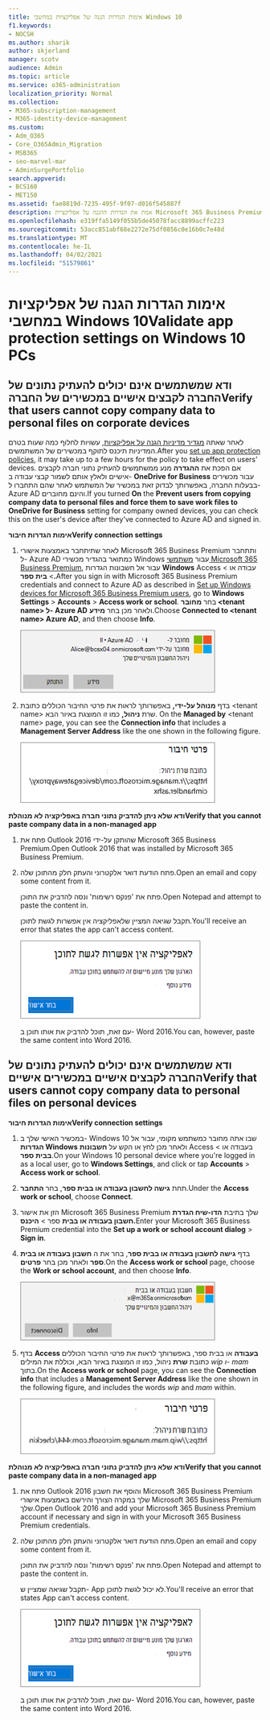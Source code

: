 ```yaml
---
title: אימות הגדרות הגנה של אפליקציות במחשבי Windows 10
f1.keywords:
- NOCSH
ms.author: sharik
author: skjerland
manager: scotv
audience: Admin
ms.topic: article
ms.service: o365-administration
localization_priority: Normal
ms.collection:
- M365-subscription-management
- M365-identity-device-management
ms.custom:
- Adm_O365
- Core_O365Admin_Migration
- MSB365
- seo-marvel-mar
- AdminSurgePortfolio
search.appverid:
- BCS160
- MET150
ms.assetid: fae8819d-7235-495f-9f07-d016f545887f
description: אמת את הגדרות ההגנה על אפליקציית Microsoft 365 Business Premium במכשירי Windows 10 וודא שמשתמשים אינם יכולים להעתיק נתוני חברה לקבצים אישיים או ליישומים שאינם מנוהלים.
ms.openlocfilehash: e319ffa5149f055b5de45078facc8899acffc223
ms.sourcegitcommit: 53acc851abf68e2272e75df0856c0e16b0c7e48d
ms.translationtype: MT
ms.contentlocale: he-IL
ms.lasthandoff: 04/02/2021
ms.locfileid: "51579861"
---
```

# <a name="validate-app-protection-settings-on-windows-10-pcs"></a><span data-ttu-id="b0081-103">אימות הגדרות הגנה של אפליקציות במחשבי Windows 10</span><span class="sxs-lookup"><span data-stu-id="b0081-103">Validate app protection settings on Windows 10 PCs</span></span>

## <a name="verify-that-users-cannot-copy-company-data-to-personal-files-on-corporate-devices"></a><span data-ttu-id="b0081-104">ודא שמשתמשים אינם יכולים להעתיק נתונים של החברה לקבצים אישיים במכשירים של החברה</span><span class="sxs-lookup"><span data-stu-id="b0081-104">Verify that users cannot copy company data to personal files on corporate devices</span></span>

<span data-ttu-id="b0081-105">לאחר שאתה [מגדיר מדיניות הגנה על אפליקציות](protection-settings-for-windows-10-devices.md), עשויות לחלוף כמה שעות בטרם המדיניות תיכנס לתוקף במכשירים של המשתמשים.</span><span class="sxs-lookup"><span data-stu-id="b0081-105">After you [set up app protection policies](protection-settings-for-windows-10-devices.md), it may take up to a few hours for the policy to take effect on users' devices.</span></span> <span data-ttu-id="b0081-106">אם הפכת את **ההגדרה** מנע ממשתמשים להעתיק נתוני חברה לקבצים אישיים ולאלץ אותם לשמור קבצי עבודה ב- **OneDrive for Business** עבור מכשירים בבעלות החברה, באפשרותך לבדוק זאת במכשיר של המשתמש לאחר שהם התחברו ל- Azure AD והינם מחוברים.</span><span class="sxs-lookup"><span data-stu-id="b0081-106">If you turned **On** the **Prevent users from copying company data to personal files and force them to save work files to OneDrive for Business** setting for company owned devices, you can check this on the user's device after they've connected to Azure AD and signed in.</span></span> 
  
 <span data-ttu-id="b0081-107">**אימות הגדרות חיבור**</span><span class="sxs-lookup"><span data-stu-id="b0081-107">**Verify connection settings**</span></span>
  
1. <span data-ttu-id="b0081-108">לאחר שתיתחבר באמצעות אישורי Microsoft 365 Business Premium ותתחבר ל- Azure AD כמתואר בהגדיר מכשירי Windows עבור [משתמשי Microsoft 365 Business Premium](set-up-windows-devices.md), עבור אל חשבונות הגדרות **Windows** Access עבודה או \>  \> **בית ספר.**</span><span class="sxs-lookup"><span data-stu-id="b0081-108">After you sign in with Microsoft 365 Business Premium credentials and connect to Azure AD as described in [Set up Windows devices for Microsoft 365 Business Premium users](set-up-windows-devices.md), go to **Windows Settings** \> **Accounts** \> **Access work or school**.</span></span> <span data-ttu-id="b0081-109">בחר **מחובר \<tenant name\> ל- Azure AD** ולאחר מכן בחר **מידע**.</span><span class="sxs-lookup"><span data-stu-id="b0081-109">Choose **Connected to \<tenant name\> Azure AD**, and then choose **Info**.</span></span>
    
    ![Click or tap Info on the Connected to Azure AD dialog.](../media/a36ede2b-d1a0-4d4e-8ea7-af39b4b63890.png)
  
2. <span data-ttu-id="b0081-111">בדף **מנוהל על-ידי,** באפשרותך לראות את פרטי החיבור הכוללים כתובת \<tenant name\> שרת **ניהול,** כמו זו המוצגת באיור הבא. </span><span class="sxs-lookup"><span data-stu-id="b0081-111">On the **Managed by** \<tenant name\> page, you can see the **Connection info** that includes a **Management Server Address** like the one shown in the following figure.</span></span> 
    
    ![Managed by page shows connection info of the device manager URL.](../media/47515a8e-2d0c-4bea-99f0-6b2545b88a11.png)
  
 <span data-ttu-id="b0081-113">**ודא שלא ניתן להדביק נתוני חברה באפליקציה לא מנוהלת**</span><span class="sxs-lookup"><span data-stu-id="b0081-113">**Verify that you cannot paste company data in a non-managed app**</span></span>
  
1. <span data-ttu-id="b0081-114">פתח את Outlook 2016 שהותקן על-ידי Microsoft 365 Business Premium.</span><span class="sxs-lookup"><span data-stu-id="b0081-114">Open Outlook 2016 that was installed by Microsoft 365 Business Premium.</span></span>
    
2. <span data-ttu-id="b0081-115">פתח הודעת דואר אלקטרוני והעתק חלק מהתוכן שלה.</span><span class="sxs-lookup"><span data-stu-id="b0081-115">Open an email and copy some content from it.</span></span>
    
    <span data-ttu-id="b0081-116">פתח את 'פנקס רשימות' ונסה להדביק את התוכן.</span><span class="sxs-lookup"><span data-stu-id="b0081-116">Open Notepad and attempt to paste the content in.</span></span>
    
    <span data-ttu-id="b0081-117">תקבל שגיאה המציין שלאפליקציה אין אפשרות לגשת לתוכן.</span><span class="sxs-lookup"><span data-stu-id="b0081-117">You'll receive an error that states the app can't access content.</span></span>
    
    ![A dialog that states app can't access content when you paste into an unmanaged app.](../media/5e82b154-cf2f-43c8-ae80-b45d8ad80e56.png)
  
    <span data-ttu-id="b0081-119">עם זאת, תוכל להדביק את אותו תוכן ב- Word 2016.</span><span class="sxs-lookup"><span data-stu-id="b0081-119">You can, however, paste the same content into Word 2016.</span></span>
    
## <a name="verify-that-users-cannot-copy-company-data-to-personal-files-on-personal-devices"></a><span data-ttu-id="b0081-120">ודא שמשתמשים אינם יכולים להעתיק נתונים של החברה לקבצים אישיים במכשירים אישיים</span><span class="sxs-lookup"><span data-stu-id="b0081-120">Verify that users cannot copy company data to personal files on personal devices</span></span>

 <span data-ttu-id="b0081-121">**אימות הגדרות חיבור**</span><span class="sxs-lookup"><span data-stu-id="b0081-121">**Verify connection settings**</span></span>
  
1. <span data-ttu-id="b0081-122">במכשיר האישי שלך ב- Windows 10 שבו אתה מחובר כמשתמש מקומי, עבור אל **הגדרות Windows** ולאחר מכן לחץ או הקש על **חשבונות** Access בעבודה או \> **בבית ספר**.</span><span class="sxs-lookup"><span data-stu-id="b0081-122">On your Windows 10 personal device where you're logged in as a local user, go to **Windows Settings**, and click or tap **Accounts** \> **Access work or school**.</span></span>
    
2. <span data-ttu-id="b0081-123">תחת **גישה לחשבון בעבודה או בבית ספר**, בחר **התחבר**.</span><span class="sxs-lookup"><span data-stu-id="b0081-123">Under the **Access work or school**, choose **Connect**.</span></span>
    
3. <span data-ttu-id="b0081-124">הזן את אישור Microsoft 365 Business Premium שלך בתיבת **הדו-שיח הגדרת חשבון בעבודה או בבית** ספר \> **היכנס.**</span><span class="sxs-lookup"><span data-stu-id="b0081-124">Enter your Microsoft 365 Business Premium credential into the **Set up a work or school account dialog** \> **Sign in**.</span></span>
    
4. <span data-ttu-id="b0081-125">בדף **גישה לחשבון בעבודה או בבית ספר**, בחר את ה **חשבון בעבודה או בבית ספר** ולאחר מכן בחר **פרטים**.</span><span class="sxs-lookup"><span data-stu-id="b0081-125">On the **Access work or school** page, choose the **Work or school account**, and then choose **Info**.</span></span>
    
    ![לחץ או הקש על מידע בתיבת הדו-שיח חשבון בעבודה או בבית ספר.](../media/63bd8b32-cb32-4afa-8ce0-6070ac403abc.png)
  
5. <span data-ttu-id="b0081-127">בדף **Access בעבודה** או בבית ספר, באפשרותך  לראות את פרטי החיבור הכוללים כתובת **שרת** ניהול, כמו זו המוצגת באיור הבא, וכוללת את המילים *wip* *ו- mam* בתוך.</span><span class="sxs-lookup"><span data-stu-id="b0081-127">On the **Access work or school** page, you can see the **Connection info** that includes a **Management Server Address** like the one shown in the following figure, and includes the words  *wip*  and  *mam*  within.</span></span> 
    
    ![Managed by page shows connection info URL that includes the words mam and wpi.](../media/abd4eaf4-44fa-4538-a3e8-1e0d331dfe1e.png)
  
 <span data-ttu-id="b0081-129">**ודא שלא ניתן להדביק נתוני חברה באפליקציה לא מנוהלת**</span><span class="sxs-lookup"><span data-stu-id="b0081-129">**Verify that you cannot paste company data in a non-managed app**</span></span>
  
1. <span data-ttu-id="b0081-130">פתח את Outlook 2016 והוסף את חשבון Microsoft 365 Business Premium שלך במקרה הצורך והירשם באמצעות אישורי Microsoft 365 Business Premium שלך.</span><span class="sxs-lookup"><span data-stu-id="b0081-130">Open Outlook 2016 and add your Microsoft 365 Business Premium account if necessary and sign in with your Microsoft 365 Business Premium credentials.</span></span>
    
2. <span data-ttu-id="b0081-131">פתח הודעת דואר אלקטרוני והעתק חלק מהתוכן שלה.</span><span class="sxs-lookup"><span data-stu-id="b0081-131">Open an email and copy some content from it.</span></span>
    
    <span data-ttu-id="b0081-132">פתח את 'פנקס רשימות' ונסה להדביק את התוכן.</span><span class="sxs-lookup"><span data-stu-id="b0081-132">Open Notepad and attempt to paste the content in.</span></span>
    
    <span data-ttu-id="b0081-133">תקבל שגיאה שמציין ש- App לא יכול לגשת לתוכן.</span><span class="sxs-lookup"><span data-stu-id="b0081-133">You'll receive an error that states App can't access content.</span></span>
    
    ![A dialog that states app can't access content when you paste into an unmanaged app.](../media/5e82b154-cf2f-43c8-ae80-b45d8ad80e56.png)
  
    <span data-ttu-id="b0081-135">עם זאת, תוכל להדביק את אותו תוכן ב- Word 2016.</span><span class="sxs-lookup"><span data-stu-id="b0081-135">You can, however, paste the same content into Word 2016.</span></span>
    


